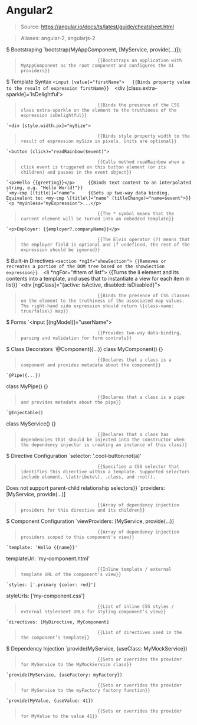 # Angular2

> Source: https://angular.io/docs/ts/latest/guide/cheatsheet.html

> Aliases: angular-2, angularjs-2

$ Bootstraping
    `bootstrap​(MyAppComponent, [MyService, provide(...)]);
>                                  {{Bootstraps an application with MyAppComponent as the root component and configures the DI providers}} 

$ Template Syntax
    `<input [value]="firstName">   {{Binds property value to the result of expression firstName}} 
    `<div [class.extra-sparkle]='isDelightful'>
>                                  {{Binds the presence of the CSS class extra-sparkle on the element to the truthiness of the expression isDelightful}} 
    `<div [style.width.px]="mySize">
>                                  {{Binds style property width to the result of expression mySize in pixels. Units are optional}} 
    `<button (click)="readRainbow($event)">
>                                  {{Calls method readRainbow when a click event is triggered on this button element (or its children) and passes in the event object}} 
    `<p>Hello {{greeting}}</p>     {{Binds text content to an interpolated string, e.g. "Hello World!"}} 
    `<my-cmp [(title)]="name">     {{Sets up two-way data binding. Equivalent to: <my-cmp \[title\]="name" (titleChange)="name=$event">}} 
    `<p *myUnless="myExpression">...</p>
>                                  {{The * symbol means that the current element will be turned into an embedded template}} 
    `<p>Employer: {{employer?.companyName}}</p>
>                                  {{The Elvis operator (?) means that the employer field is optional and if undefined, the rest of the expression should be ignored}} 

$ Built-in Directives
    `<section *ngIf="showSection"> {{Removes or recreates a portion of the DOM tree based on the showSection expression}} 
    `<li *ngFor="#item of list">   {{Turns the li element and its contents into a template, and uses that to instantiate a view for each item in list}} 
    `<div [ngClass]="{active: isActive, disabled: isDisabled}">
>                                  {{Binds the presence of CSS classes on the element to the truthiness of the associated map values. The right-hand side expression should return \{class-name: true/false\} map}} 

$ Forms
    `<input [(ngModel)]="userName">
>                                  {{Provides two-way data-binding, parsing and validation for form controls}} 

$ Class Decorators
    `@Component({...}) 
 class MyComponent() {}
>                                  {{Declares that a class is a component and provides metadata about the component}} 
    `@Pipe({...}) 
 class MyPipe() {}
>                                  {{Declares that a class is a pipe and provides metadata about the pipe}} 
    `@Injectable() 
 class MyService() {}
>                                  {{Declares that a class has dependencies that should be injected into the constructor when the dependency injector is creating an instance of this class}} 

$ Directive Configuration
    `selector: '.cool-button:not(a)'
>                                  {{Specifies a CSS selector that identifies this directive within a template. Supported selectors include element, \[attribute\], .class, and :not(). 
 Does not support parent-child relationship selectors}} 
    `providers: [MyService, provide(...)]
>                                  {{Array of dependency injection providers for this directive and its children}} 

$ Component Configuration
    `viewProviders: [MyService, provide(...)]
>                                  {{Array of dependency injection providers scoped to this component's view}} 
    `template: 'Hello {{name}}' 
 templateUrl: 'my-component.html'
>                                  {{Inline template / external template URL of the component's view}} 
    `styles: ['.primary {color: red}'] 
 styleUrls: ['my-component.css']
>                                  {{List of inline CSS styles / external stylesheet URLs for styling component’s view}} 
    `directives: [MyDirective, MyComponent]
>                                  {{List of directives used in the the component’s template}} 

$ Dependency Injection
    `provide(MyService, {useClass: MyMockService})
>                                  {{Sets or overrides the provider for MyService to the MyMockService class}} 
    `provide(MyService, {useFactory: myFactory})
>                                  {{Sets or overrides the provider for MyService to the myFactory factory function}} 
    `provide(MyValue, {useValue: 41})
>                                  {{Sets or overrides the provider for MyValue to the value 41}} 

